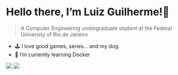 Hello there, I’m Luiz Guilherme!👋
=====
>A Computer Engineering undergraduate student at the Federal University of Rio de Janeiro
- 🕹 I love good games, series... and my dog.
- 🌱 I’m currently learning Docker

<div>

 <a href="https://steamcommunity.com/id/ziuLGAP/" target="_blank"><img src="https://img.shields.io/badge/Steam-000000?style=for-the-badge&logo=steam&logoColor=white" target="_blank"></a> 
  <a href = "mailto:luizgapires@gmail.com"><img src="https://img.shields.io/badge/-Gmail-%23333?style=for-the-badge&logo=gmail&logoColor=white" target="_blank"></a>

 
</div>
